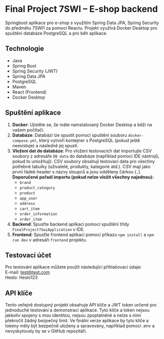 # Final Project 7SWI – E-shop backend

Springboot aplikace pro e-shop s využitím Spring Data JPA, Spring Security do předmětu 7SWI1 za pomocí Reactu.
Projekt využívá Docker Desktop pro spuštění databáze PostgreSQL a pro běh aplikace.

## Technologie
- Java
- Spring Boot
- Spring Security (JWT)
- Spring Data JPA
- PostgreSQL
- Maven
- React (Frontend)
- Docker Desktop

## Spuštění aplikace
1. **Docker**: Ujistěte se, že máte nainstalovaný Docker Desktop a běží na vašem počítači.
2. **Databáze**: Databázi lze spustit pomocí spuštění souboru `docker-compose.yml`, který vytvoří kontejner s PostgreSQL (pokud ještě neexistuje) a následně jej spustí.
3. **Vložení dat do databáze**: Pro vložení testovacích dat importujte CSV soubory z adresáře `DB data` do databáze (například pomocí IDE nástrojů, pokud to umožňují). CSV soubory obsahují testovací data pro všechny potřebné tabulky (uživatelé, produkty, kategorie atd.). CSV mají jako první řádek header s názvy sloupců a jsou odděleny čárkou (`,`).  <br /> **Doporučené pořadí importu (pokud nelze vložit všechny najednou):**
   - `brand`
   - `product_category`
   - `product`
   - `app_user`
   - `address`
   - `cart_item`
   - `order_information`
   - `order_item`
4. **Backend**: Spusťte backend aplikaci pomocí spuštění třídy `FinalProject7SwiApplication` v IDE.
5. **Frontend**: Spusťte frontend aplikaci pomocí příkazu `npm install` a `npm run dev` v adresáři `frontend` projektu.

## Testovací účet
Pro testování aplikace můžete použít následující přihlašovací údaje: <br />
E-mail: test@test.com  <br />
Heslo: Heslo123

## API klíče
Tento veřejně dostupný projekt obsahuje API klíče a JWT token určené pro jednoduché testování a demonstraci aplikace. Tyto klíče a token nejsou jakkoliv spojeny s mou identitou, nejsou zpoplatněné a nelze s nimi překročit žádný bezpečný limit. Ve finální verze aplikace by tyto klíče a tokeny měly být bezpečně uloženy a spravovány, například pomocí .env a nevyskytovaly by se v GitHub repozitáři.
